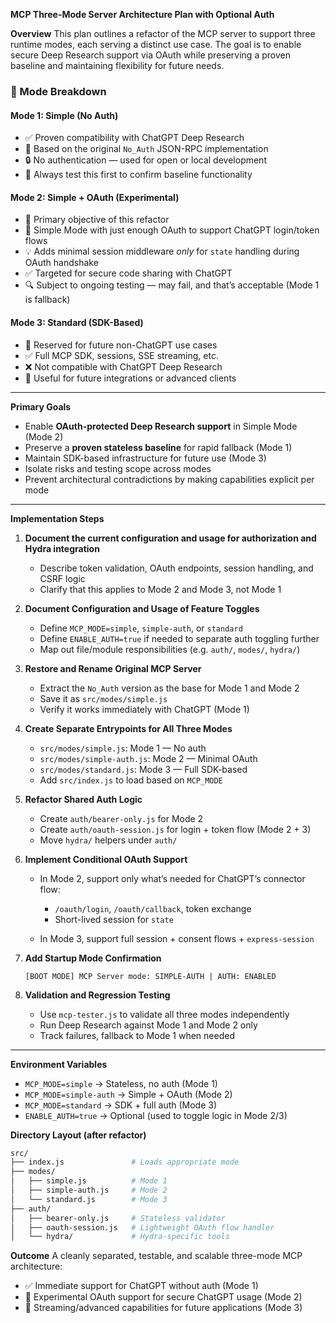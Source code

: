 **MCP Three-Mode Server Architecture Plan with Optional Auth**

**Overview**
This plan outlines a refactor of the MCP server to support three runtime modes, each serving a distinct use case. The goal is to enable secure Deep Research support via OAuth while preserving a proven baseline and maintaining flexibility for future needs.

### 🚦 Mode Breakdown

#### **Mode 1: Simple (No Auth)**

* ✅ Proven compatibility with ChatGPT Deep Research
* 📄 Based on the original `No_Auth` JSON-RPC implementation
* 🔒 No authentication — used for open or local development
* 🧪 Always test this first to confirm baseline functionality

#### **Mode 2: Simple + OAuth (Experimental)**

* 🎯 Primary objective of this refactor
* 🧪 Simple Mode with just enough OAuth to support ChatGPT login/token flows
* 💡 Adds minimal session middleware *only* for `state` handling during OAuth handshake
* ✅ Targeted for secure code sharing with ChatGPT
* 🔍 Subject to ongoing testing — may fail, and that’s acceptable (Mode 1 is fallback)

#### **Mode 3: Standard (SDK-Based)**

* 🔮 Reserved for future non-ChatGPT use cases
* ✅ Full MCP SDK, sessions, SSE streaming, etc.
* ❌ Not compatible with ChatGPT Deep Research
* 🧰 Useful for future integrations or advanced clients

---

**Primary Goals**

* Enable **OAuth-protected Deep Research support** in Simple Mode (Mode 2)
* Preserve a **proven stateless baseline** for rapid fallback (Mode 1)
* Maintain SDK-based infrastructure for future use (Mode 3)
* Isolate risks and testing scope across modes
* Prevent architectural contradictions by making capabilities explicit per mode

---

**Implementation Steps**

1. **Document the current configuration and usage for authorization and Hydra integration**

   * Describe token validation, OAuth endpoints, session handling, and CSRF logic
   * Clarify that this applies to Mode 2 and Mode 3, not Mode 1

2. **Document Configuration and Usage of Feature Toggles**

   * Define `MCP_MODE=simple`, `simple-auth`, or `standard`
   * Define `ENABLE_AUTH=true` if needed to separate auth toggling further
   * Map out file/module responsibilities (e.g. `auth/`, `modes/`, `hydra/`)

3. **Restore and Rename Original MCP Server**

   * Extract the `No_Auth` version as the base for Mode 1 and Mode 2
   * Save it as `src/modes/simple.js`
   * Verify it works immediately with ChatGPT (Mode 1)

4. **Create Separate Entrypoints for All Three Modes**

   * `src/modes/simple.js`: Mode 1 — No auth
   * `src/modes/simple-auth.js`: Mode 2 — Minimal OAuth
   * `src/modes/standard.js`: Mode 3 — Full SDK-based
   * Add `src/index.js` to load based on `MCP_MODE`

5. **Refactor Shared Auth Logic**

   * Create `auth/bearer-only.js` for Mode 2
   * Create `auth/oauth-session.js` for login + token flow (Mode 2 + 3)
   * Move `hydra/` helpers under `auth/`

6. **Implement Conditional OAuth Support**

   * In Mode 2, support only what’s needed for ChatGPT’s connector flow:

     * `/oauth/login`, `/oauth/callback`, token exchange
     * Short-lived session for `state`
   * In Mode 3, support full session + consent flows + `express-session`

7. **Add Startup Mode Confirmation**

   ```
   [BOOT MODE] MCP Server mode: SIMPLE-AUTH | AUTH: ENABLED
   ```

8. **Validation and Regression Testing**

   * Use `mcp-tester.js` to validate all three modes independently
   * Run Deep Research against Mode 1 and Mode 2 only
   * Track failures, fallback to Mode 1 when needed

---

**Environment Variables**

* `MCP_MODE=simple` → Stateless, no auth (Mode 1)
* `MCP_MODE=simple-auth` → Simple + OAuth (Mode 2)
* `MCP_MODE=standard` → SDK + full auth (Mode 3)
* `ENABLE_AUTH=true` → Optional (used to toggle logic in Mode 2/3)

**Directory Layout (after refactor)**

```bash
src/
├── index.js               # Loads appropriate mode
├── modes/
│   ├── simple.js          # Mode 1
│   ├── simple-auth.js     # Mode 2
│   └── standard.js        # Mode 3
├── auth/
│   ├── bearer-only.js     # Stateless validator
│   ├── oauth-session.js   # Lightweight OAuth flow handler
│   └── hydra/             # Hydra-specific tools
```

**Outcome**
A cleanly separated, testable, and scalable three-mode MCP architecture:

* ✅ Immediate support for ChatGPT without auth (Mode 1)
* 🧪 Experimental OAuth support for secure ChatGPT usage (Mode 2)
* 🔮 Streaming/advanced capabilities for future applications (Mode 3)
